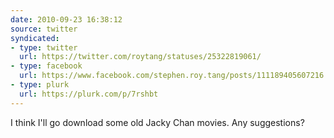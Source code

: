 ```yaml
---
date: 2010-09-23 16:38:12
source: twitter
syndicated:
- type: twitter
  url: https://twitter.com/roytang/statuses/25322819061/
- type: facebook
  url: https://www.facebook.com/stephen.roy.tang/posts/111189405607216
- type: plurk
  url: https://plurk.com/p/7rshbt
---
```


I think I'll go download some old Jacky Chan movies. Any suggestions?